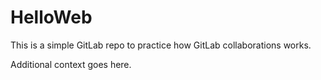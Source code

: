 # HelloWeb

This is a simple GitLab repo to practice how GitLab collaborations works.

Additional context goes here.

